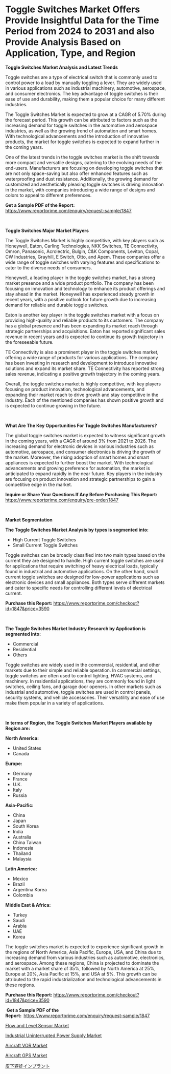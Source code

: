 <p><h1>Toggle Switches Market Offers Provide Insightful Data for the Time Period from 2024 to 2031 and also Provide Analysis Based on Application, Type, and Region</h1></p><p><strong>Toggle Switches Market Analysis and Latest Trends</strong></p>
<p><p>Toggle switches are a type of electrical switch that is commonly used to control power to a load by manually toggling a lever. They are widely used in various applications such as industrial machinery, automotive, aerospace, and consumer electronics. The key advantage of toggle switches is their ease of use and durability, making them a popular choice for many different industries.</p><p>The Toggle Switches Market is expected to grow at a CAGR of 5.70% during the forecast period. This growth can be attributed to factors such as the increasing demand for toggle switches in the automotive and aerospace industries, as well as the growing trend of automation and smart homes. With technological advancements and the introduction of innovative products, the market for toggle switches is expected to expand further in the coming years.</p><p>One of the latest trends in the toggle switches market is the shift towards more compact and versatile designs, catering to the evolving needs of the end-users. Manufacturers are focusing on developing toggle switches that are not only space-saving but also offer enhanced features such as waterproofing and dust resistance. Additionally, the growing demand for customized and aesthetically pleasing toggle switches is driving innovation in the market, with companies introducing a wide range of designs and colors to appeal to different preferences.</p></p>
<p><strong>Get a Sample PDF of the Report:&nbsp;</strong> <a href="https://www.reportprime.com/enquiry/request-sample/1847">https://www.reportprime.com/enquiry/request-sample/1847</a></p>
<p>&nbsp;</p>
<p><strong>Toggle Switches Major Market Players</strong></p>
<p><p>The Toggle Switches Market is highly competitive, with key players such as Honeywell, Eaton, Carling Technologies, NKK Switches, TE Connectivity, Omron, Panasonic, Acrolectric, Bulgin, C&K Components, Leviton, Copal, CW Industries, Grayhill, E Switch, Otto, and Apem. These companies offer a wide range of toggle switches with varying features and specifications to cater to the diverse needs of consumers.</p><p>Honeywell, a leading player in the toggle switches market, has a strong market presence and a wide product portfolio. The company has been focusing on innovation and technology to enhance its product offerings and stay ahead in the market. Honeywell has experienced steady growth in recent years, with a positive outlook for future growth due to increasing demand for reliable and durable toggle switches.</p><p>Eaton is another key player in the toggle switches market with a focus on providing high-quality and reliable products to its customers. The company has a global presence and has been expanding its market reach through strategic partnerships and acquisitions. Eaton has reported significant sales revenue in recent years and is expected to continue its growth trajectory in the foreseeable future.</p><p>TE Connectivity is also a prominent player in the toggle switches market, offering a wide range of products for various applications. The company has been investing in research and development to introduce innovative solutions and expand its market share. TE Connectivity has reported strong sales revenue, indicating a positive growth trajectory in the coming years.</p><p>Overall, the toggle switches market is highly competitive, with key players focusing on product innovation, technological advancements, and expanding their market reach to drive growth and stay competitive in the industry. Each of the mentioned companies has shown positive growth and is expected to continue growing in the future.</p></p>
<p>&nbsp;</p>
<p><strong>What Are The Key Opportunities For Toggle Switches Manufacturers?</strong></p>
<p><p>The global toggle switches market is expected to witness significant growth in the coming years, with a CAGR of around 3% from 2021 to 2026. The increasing demand for electronic devices in various industries such as automotive, aerospace, and consumer electronics is driving the growth of the market. Moreover, the rising adoption of smart homes and smart appliances is expected to further boost the market. With technological advancements and growing preference for automation, the market is anticipated to expand rapidly in the near future. Key players in the industry are focusing on product innovation and strategic partnerships to gain a competitive edge in the market.</p></p>
<p><strong>Inquire or Share Your Questions If Any Before Purchasing This Report:</strong> <a href="https://www.reportprime.com/enquiry/pre-order/1847">https://www.reportprime.com/enquiry/pre-order/1847</a></p>
<p>&nbsp;</p>
<p><strong>Market Segmentation</strong></p>
<p><strong>The Toggle Switches Market Analysis by types is segmented into:</strong></p>
<p><ul><li>High Current Toggle Switches</li><li>Small Current Toggle Switches</li></ul></p>
<p><p>Toggle switches can be broadly classified into two main types based on the current they are designed to handle. High current toggle switches are used for applications that require switching of heavy electrical loads, typically found in industrial and automotive applications. On the other hand, small current toggle switches are designed for low-power applications such as electronic devices and small appliances. Both types serve different markets and cater to specific needs for controlling different levels of electrical current.</p></p>
<p><strong>Purchase this Report:&nbsp;</strong><a href="https://www.reportprime.com/checkout?id=1847&price=3590">https://www.reportprime.com/checkout?id=1847&price=3590</a></p>
<p>&nbsp;</p>
<p><strong>The Toggle Switches Market Industry Research by Application is segmented into:</strong></p>
<p><ul><li>Commercial</li><li>Residential</li><li>Others</li></ul></p>
<p><p>Toggle switches are widely used in the commercial, residential, and other markets due to their simple and reliable operation. In commercial settings, toggle switches are often used to control lighting, HVAC systems, and machinery. In residential applications, they are commonly found in light switches, ceiling fans, and garage door openers. In other markets such as industrial and automotive, toggle switches are used in control panels, security systems, and vehicle accessories. Their versatility and ease of use make them popular in a variety of applications.</p></p>
<p>&nbsp;</p>
<p><strong>In terms of Region, the Toggle Switches Market Players available by Region are:</strong></p>
<p>
    <p> <strong> North America: </strong>
        <ul>
            <li>United States</li>
            <li>Canada</li>
        </ul>
        </p> 
    <p> <strong> Europe: </strong>
        <ul>
            <li>Germany</li>
            <li>France</li>
            <li>U.K.</li>
            <li>Italy</li>
            <li>Russia</li>
        </ul>
        </p> 
    <p> <strong> Asia-Pacific: </strong>
        <ul>
            <li>China</li>
            <li>Japan</li>
            <li>South Korea</li>
            <li>India</li>
            <li>Australia</li>
            <li>China Taiwan</li>
            <li>Indonesia</li>
            <li>Thailand</li>
            <li>Malaysia</li>
        </ul>
        </p> 
    <p> <strong> Latin America: </strong>
        <ul>
            <li>Mexico</li>
            <li>Brazil</li>
            <li>Argentina Korea</li>
            <li>Colombia</li>
        </ul>
        </p> 
    <p> <strong> Middle East & Africa: </strong>
        <ul>
            <li>Turkey</li>
            <li>Saudi</li>
            <li>Arabia</li>
            <li>UAE</li>
            <li>Korea</li>
        </ul>
    </p>
    </p>
<p><p>The toggle switches market is expected to experience significant growth in the regions of North America, Asia Pacific, Europe, USA, and China due to increasing demand from various industries such as automotive, electronics, and aerospace. Among these regions, China is projected to dominate the market with a market share of 35%, followed by North America at 25%, Europe at 20%, Asia Pacific at 15%, and USA at 5%. This growth can be attributed to the rapid industrialization and technological advancements in these regions.</p></p>
<p><strong>Purchase this Report: </strong><a href="https://www.reportprime.com/checkout?id=1847&price=3590">https://www.reportprime.com/checkout?id=1847&price=3590</a></p>
<p>&nbsp;<strong>Get a Sample PDF of the Report:&nbsp;&nbsp;</strong><a href="https://www.reportprime.com/enquiry/request-sample/1847">https://www.reportprime.com/enquiry/request-sample/1847</a></p>
<p><strong></strong></p>
<p><p><a href="https://github.com/ChiragRp1/Market-Research-Report-List-3/blob/main/flow-and-level-sensor-market.md">Flow and Level Sensor Market</a></p><p><a href="https://github.com/abdelrhmankishk22/Market-Research-Report-List-3/blob/main/industrial-uninterrupted-power-supply-market.md">Industrial Uninterrupted Power Supply Market</a></p><p><a href="https://issuu.com/reportprime-2/docs/aircraft-vor-market-size-2030.pptx">Aircraft VOR Market</a></p><p><a href="https://issuu.com/reportprime-2/docs/aircraft-gps-market-size-2030.pptx">Aircraft GPS Market</a></p><p><a href="https://medium.com/@evekerluke2023/%E7%9A%AE%E4%B8%8B%E9%81%BF%E5%A6%8A%E3%82%A4%E3%83%B3%E3%83%97%E3%83%A9%E3%83%B3%E3%83%88%E5%B8%82%E5%A0%B4%E5%B1%95%E6%9C%9B-%E6%A5%AD%E7%95%8C%E6%A6%82%E8%A6%81%E3%81%A8%E4%BA%88%E6%B8%AC-2024%E5%B9%B4%E3%81%8B%E3%82%892031%E5%B9%B4-cef66a7443d1">皮下避妊インプラント</a></p></p>